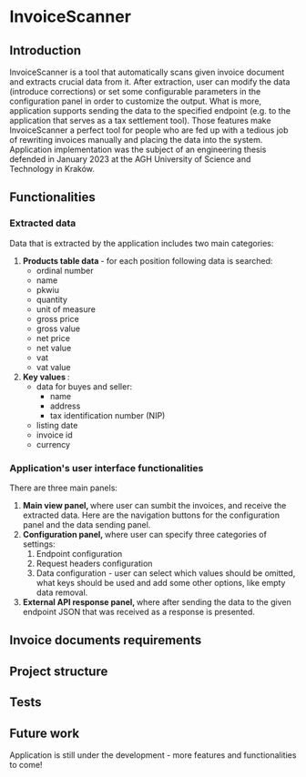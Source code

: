 # InvoiceScanner

## Introduction
InvoiceScanner is a tool that automatically scans given invoice document and extracts crucial data from it. After extraction, user can modify the data (introduce corrections) or set some configurable parameters in the configuration panel in order to customize the output. What is more, application supports sending the data to the specified endpoint (e.g. to the application that serves as a tax settlement tool). Those features make InvoiceScanner a perfect tool for people who are fed up with a tedious job of rewriting invoices manually and placing the data into the system. <br>
Application implementation was the subject of an engineering thesis defended in January 2023 at the AGH University of Science and Technology in Kraków.

## Functionalities
### Extracted data
Data that is extracted by the application includes two main categories:
1. <b> Products table data </b> - for each position following data is searched:
    * ordinal number
    * name
    * pkwiu
    * quantity
    * unit of measure
    * gross price
    * gross value
    * net price
    * net value
    * vat
    * vat value
2. <b> Key values </b>:
    * data for buyes and seller:
      * name
      * address
      * tax identification number (NIP)
    * listing date
    * invoice id
    * currency
### Application's user interface functionalities
There are three main panels:
1. <b> Main view panel, </b> where user can sumbit the invoices, and receive the extracted data. Here are the navigation buttons for the configuration panel and the data sending panel. 
2. <b> Configuration panel, </b> where user can specify three categories of settings:
   1. Endpoint configuration
   2. Request headers configuration 
   3. Data configuration - user can select which values should be omitted, what keys should be used and add some other options, like empty data removal.
3. <b> External API response panel, </b> where after sending the data to the given endpoint JSON that was received as a response is presented.

## Invoice documents requirements

## Project structure

## Tests

## Future work
Application is still under the development - more features and functionalities to come!
